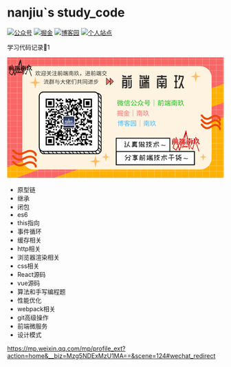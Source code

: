 # nanjiu`s study_code

[![公众号](https://img.shields.io/badge/%E5%85%AC%E4%BC%97%E5%8F%B7-%E5%89%8D%E7%AB%AF%E5%8D%97%E7%8E%96-brightgre?style=flat-square&logo=WeChat)](https://blog-static.cnblogs.com/files/songyao666/nanjiu.gif) [![掘金](https://img.shields.io/badge/%E6%8E%98%E9%87%91-%E5%8D%97%E7%8E%96-blue?style=flat-square)](https://juejin.cn/user/219558057873005/posts) [![博客园](https://img.shields.io/badge/%E5%8D%9A%E5%AE%A2%E5%9B%AD-%E5%8D%97%E7%8E%96-critical?style=flat-square)](https://www.cnblogs.com/songyao666/) [![个人站点](https://img.shields.io/badge/%E4%B8%AA%E4%BA%BA%E7%AB%99%E7%82%B9-%E5%89%8D%E7%AB%AF%E5%8D%97%E7%8E%96-blueviolet?style=flat-square)](https://bettersong.github.io/)

学习代码记录📝1

![nanjiu](./images/nanjiu.gif)

- 原型链
- 继承
- 闭包
- es6
- this指向
- 事件循环
- 缓存相关
- http相关
- 浏览器渲染相关
- css相关
- React源码
- vue源码
- 算法和手写编程题
- 性能优化
- webpack相关
- git高级操作
- 前端微服务
- 设计模式

https://mp.weixin.qq.com/mp/profile_ext?action=home&__biz=Mzg5NDExMzU1MA==&scene=124#wechat_redirect
